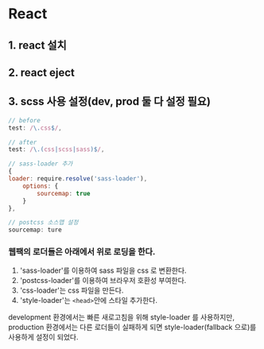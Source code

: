 # React

## 1. react 설치

## 2. react eject

## 3. scss 사용 설정(dev, prod 둘 다 설정 필요)

```js
// before
test: /\.css$/,

// after
test: /\.(css|scss|sass)$/,

// sass-loader 추가
{
loader: require.resolve('sass-loader'),
    options: {
        sourcemap: true
    }
},

// postcss 소스맵 설정
sourcemap: ture
```

### 웹팩의 로더들은 아래에서 위로 로딩을 한다.

1. 'sass-loader'를 이용하여 sass 파일을 css 로 변환한다.
2. 'postcss-loader'를 이용하여 브라우저 호환성 부여한다.
3. 'css-loader'는 css 파일을 만든다.
4. 'style-loader'는 `<head>`안에 스타일 추가한다.

development 환경에서는 빠른 새로고침을 위해 style-loader 를 사용하지만,
production 환경에서는 다른 로더들이 실패하게 되면 style-loader(fallback 으로)를 사용하게 설정이 되었다.
